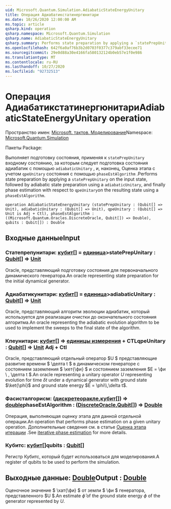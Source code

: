 ```yaml
---
uid: Microsoft.Quantum.Simulation.AdiabaticStateEnergyUnitary
title: Операция Адиабатикстатинергюнитари
ms.date: 10/26/2020 12:00:00 AM
ms.topic: article
qsharp.kind: operation
qsharp.namespace: Microsoft.Quantum.Simulation
qsharp.name: AdiabaticStateEnergyUnitary
qsharp.summary: Performs state preparation by applying a `statePrepUnitary` on the input state, followed by adiabatic state preparation using a `adiabaticUnitary`, and finally phase estimation with respect to `qpeUnitary`on the resulting state using a `phaseEstAlgorithm`.
ms.openlocfilehash: 642f6a0af76b3b2d0703f0377c379abf33ecee71
ms.sourcegitcommit: 29e0d88a30e4166fa580132124b0eb57e1f0e986
ms.translationtype: MT
ms.contentlocale: ru-RU
ms.lasthandoff: 10/27/2020
ms.locfileid: "92732513"
---
```

# <a name="adiabaticstateenergyunitary-operation"></a><span data-ttu-id="90c8a-102">Операция Адиабатикстатинергюнитари</span><span class="sxs-lookup"><span data-stu-id="90c8a-102">AdiabaticStateEnergyUnitary operation</span></span>

<span data-ttu-id="90c8a-103">Пространство имен: [Microsoft. тактов. Моделирование](xref:Microsoft.Quantum.Simulation)</span><span class="sxs-lookup"><span data-stu-id="90c8a-103">Namespace: [Microsoft.Quantum.Simulation](xref:Microsoft.Quantum.Simulation)</span></span>

<span data-ttu-id="90c8a-104">Пакеты [](https://nuget.org/packages/)</span><span class="sxs-lookup"><span data-stu-id="90c8a-104">Package: [](https://nuget.org/packages/)</span></span>


<span data-ttu-id="90c8a-105">Выполняет подготовку состояния, применяя к `statePrepUnitary` входному состоянию, за которым следует подготовка состояния адиабатик с помощью `adiabaticUnitary` , и, наконец, Оценка этапа с учетом `qpeUnitary` состояния с помощью `phaseEstAlgorithm` .</span><span class="sxs-lookup"><span data-stu-id="90c8a-105">Performs state preparation by applying a `statePrepUnitary` on the input state, followed by adiabatic state preparation using a `adiabaticUnitary`, and finally phase estimation with respect to `qpeUnitary`on the resulting state using a `phaseEstAlgorithm`.</span></span>

```qsharp
operation AdiabaticStateEnergyUnitary (statePrepUnitary : (Qubit[] => Unit), adiabaticUnitary : (Qubit[] => Unit), qpeUnitary : (Qubit[] => Unit is Adj + Ctl), phaseEstAlgorithm : ((Microsoft.Quantum.Oracles.DiscreteOracle, Qubit[]) => Double), qubits : Qubit[]) : Double
```


## <a name="input"></a><span data-ttu-id="90c8a-106">Входные данные</span><span class="sxs-lookup"><span data-stu-id="90c8a-106">Input</span></span>

### <a name="stateprepunitary--qubit--unit"></a><span data-ttu-id="90c8a-107">Статепрепунитари: [кубит](xref:microsoft.quantum.lang-ref.qubit)[] = [единица](xref:microsoft.quantum.lang-ref.unit)></span><span class="sxs-lookup"><span data-stu-id="90c8a-107">statePrepUnitary : [Qubit](xref:microsoft.quantum.lang-ref.qubit)[] => [Unit](xref:microsoft.quantum.lang-ref.unit)</span></span> 

<span data-ttu-id="90c8a-108">Oracle, представляющий подготовку состояния для первоначального динамического генератора.</span><span class="sxs-lookup"><span data-stu-id="90c8a-108">An oracle representing state preparation for the initial dynamical generator.</span></span>


### <a name="adiabaticunitary--qubit--unit"></a><span data-ttu-id="90c8a-109">Адиабатикунитари: [кубит](xref:microsoft.quantum.lang-ref.qubit)[] = [единица](xref:microsoft.quantum.lang-ref.unit)></span><span class="sxs-lookup"><span data-stu-id="90c8a-109">adiabaticUnitary : [Qubit](xref:microsoft.quantum.lang-ref.qubit)[] => [Unit](xref:microsoft.quantum.lang-ref.unit)</span></span> 

<span data-ttu-id="90c8a-110">Oracle, представляющий алгоритм эволюции адиабатик, который используется для реализации очистки до окончательного состояния алгоритма.</span><span class="sxs-lookup"><span data-stu-id="90c8a-110">An oracle representing the adiabatic evolution algorithm to be used to implement the sweeps to the final state of the algorithm.</span></span>


### <a name="qpeunitary--qubit--unit-adj--ctl"></a><span data-ttu-id="90c8a-111">Кпеунитари: [кубит](xref:microsoft.quantum.lang-ref.qubit)[] => [единицы измерения](xref:microsoft.quantum.lang-ref.unit) + CTL</span><span class="sxs-lookup"><span data-stu-id="90c8a-111">qpeUnitary : [Qubit](xref:microsoft.quantum.lang-ref.qubit)[] => [Unit](xref:microsoft.quantum.lang-ref.unit) Adj + Ctl</span></span>

<span data-ttu-id="90c8a-112">Oracle, представляющий отдельный оператор $U $ представляющие развитие времени $ \делта t $ в динамическом генераторе с состоянием заземления $ \кет{\фи} $ и состоянием заземления $E = \фи \\ , \делта t $.</span><span class="sxs-lookup"><span data-stu-id="90c8a-112">An oracle representing a unitary operator $U$ representing evolution for time $\delta t$ under a dynamical generator with ground state $\ket{\phi}$ and ground state energy $E = \phi\\,\delta t$.</span></span>


### <a name="phaseestalgorithm--discreteoraclequbit--double"></a><span data-ttu-id="90c8a-113">Фасисталгорисм: ([дискретеоракле](xref:Microsoft.Quantum.Oracles.DiscreteOracle),[кубит](xref:microsoft.quantum.lang-ref.qubit)[]) => [double](xref:microsoft.quantum.lang-ref.double)</span><span class="sxs-lookup"><span data-stu-id="90c8a-113">phaseEstAlgorithm : ([DiscreteOracle](xref:Microsoft.Quantum.Oracles.DiscreteOracle),[Qubit](xref:microsoft.quantum.lang-ref.qubit)[]) => [Double](xref:microsoft.quantum.lang-ref.double)</span></span> 

<span data-ttu-id="90c8a-114">Операция, выполняющая оценку этапа для данной отдельной операции.</span><span class="sxs-lookup"><span data-stu-id="90c8a-114">An operation that performs phase estimation on a given unitary operation.</span></span>
<span data-ttu-id="90c8a-115">Дополнительные сведения см. в статье [Оценка этапа итерации](/quantum/libraries/characterization#iterative-phase-estimation) .</span><span class="sxs-lookup"><span data-stu-id="90c8a-115">See [iterative phase estimation](/quantum/libraries/characterization#iterative-phase-estimation) for more details.</span></span>


### <a name="qubits--qubit"></a><span data-ttu-id="90c8a-116">Кубитс: [кубит](xref:microsoft.quantum.lang-ref.qubit)[]</span><span class="sxs-lookup"><span data-stu-id="90c8a-116">qubits : [Qubit](xref:microsoft.quantum.lang-ref.qubit)[]</span></span>

<span data-ttu-id="90c8a-117">Регистр Кубитс, который будет использоваться для моделирования.</span><span class="sxs-lookup"><span data-stu-id="90c8a-117">A register of qubits to be used to perform the simulation.</span></span>



## <a name="output--double"></a><span data-ttu-id="90c8a-118">Выходные данные: [Double](xref:microsoft.quantum.lang-ref.double)</span><span class="sxs-lookup"><span data-stu-id="90c8a-118">Output : [Double](xref:microsoft.quantum.lang-ref.double)</span></span>

<span data-ttu-id="90c8a-119">Оценочное значение $ \хат{\фи} $ от земли $ \фи $ генератора, представленного $U $.</span><span class="sxs-lookup"><span data-stu-id="90c8a-119">An estimate $\hat{\phi}$ of the ground state energy $\phi$ of the generator represented by $U$.</span></span>